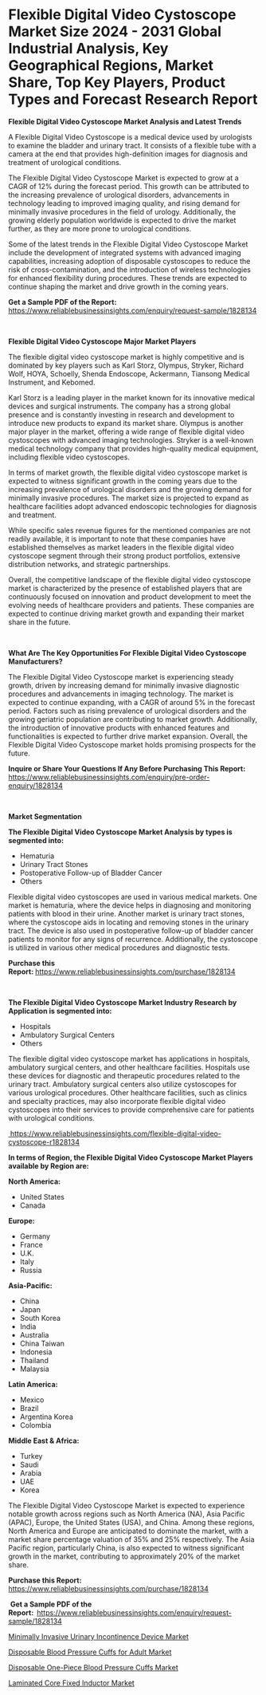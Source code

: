 <p><h1>Flexible Digital Video Cystoscope Market Size 2024 - 2031 Global Industrial Analysis, Key Geographical Regions, Market Share, Top Key Players, Product Types and Forecast Research Report</h1></p><p><strong>Flexible Digital Video Cystoscope Market Analysis and Latest Trends</strong></p>
<p><p>A Flexible Digital Video Cystoscope is a medical device used by urologists to examine the bladder and urinary tract. It consists of a flexible tube with a camera at the end that provides high-definition images for diagnosis and treatment of urological conditions.</p><p>The Flexible Digital Video Cystoscope Market is expected to grow at a CAGR of 12% during the forecast period. This growth can be attributed to the increasing prevalence of urological disorders, advancements in technology leading to improved imaging quality, and rising demand for minimally invasive procedures in the field of urology. Additionally, the growing elderly population worldwide is expected to drive the market further, as they are more prone to urological conditions.</p><p>Some of the latest trends in the Flexible Digital Video Cystoscope Market include the development of integrated systems with advanced imaging capabilities, increasing adoption of disposable cystoscopes to reduce the risk of cross-contamination, and the introduction of wireless technologies for enhanced flexibility during procedures. These trends are expected to continue shaping the market and drive growth in the coming years.</p></p>
<p><strong>Get a Sample PDF of the Report:&nbsp;</strong> <a href="https://www.reliablebusinessinsights.com/enquiry/request-sample/1828134">https://www.reliablebusinessinsights.com/enquiry/request-sample/1828134</a></p>
<p>&nbsp;</p>
<p><strong>Flexible Digital Video Cystoscope Major Market Players</strong></p>
<p><p>The flexible digital video cystoscope market is highly competitive and is dominated by key players such as Karl Storz, Olympus, Stryker, Richard Wolf, HOYA, Schoelly, Shenda Endoscope, Ackermann, Tiansong Medical Instrument, and Kebomed. </p><p>Karl Storz is a leading player in the market known for its innovative medical devices and surgical instruments. The company has a strong global presence and is constantly investing in research and development to introduce new products to expand its market share. Olympus is another major player in the market, offering a wide range of flexible digital video cystoscopes with advanced imaging technologies. Stryker is a well-known medical technology company that provides high-quality medical equipment, including flexible video cystoscopes.</p><p>In terms of market growth, the flexible digital video cystoscope market is expected to witness significant growth in the coming years due to the increasing prevalence of urological disorders and the growing demand for minimally invasive procedures. The market size is projected to expand as healthcare facilities adopt advanced endoscopic technologies for diagnosis and treatment.</p><p>While specific sales revenue figures for the mentioned companies are not readily available, it is important to note that these companies have established themselves as market leaders in the flexible digital video cystoscope segment through their strong product portfolios, extensive distribution networks, and strategic partnerships.</p><p>Overall, the competitive landscape of the flexible digital video cystoscope market is characterized by the presence of established players that are continuously focused on innovation and product development to meet the evolving needs of healthcare providers and patients. These companies are expected to continue driving market growth and expanding their market share in the future.</p></p>
<p>&nbsp;</p>
<p><strong>What Are The Key Opportunities For Flexible Digital Video Cystoscope Manufacturers?</strong></p>
<p><p>The Flexible Digital Video Cystoscope market is experiencing steady growth, driven by increasing demand for minimally invasive diagnostic procedures and advancements in imaging technology. The market is expected to continue expanding, with a CAGR of around 5% in the forecast period. Factors such as rising prevalence of urological disorders and the growing geriatric population are contributing to market growth. Additionally, the introduction of innovative products with enhanced features and functionalities is expected to further drive market expansion. Overall, the Flexible Digital Video Cystoscope market holds promising prospects for the future.</p></p>
<p><strong>Inquire or Share Your Questions If Any Before Purchasing This Report:</strong> <a href="https://www.reliablebusinessinsights.com/enquiry/pre-order-enquiry/1828134">https://www.reliablebusinessinsights.com/enquiry/pre-order-enquiry/1828134</a></p>
<p>&nbsp;</p>
<p><strong>Market Segmentation</strong></p>
<p><strong>The Flexible Digital Video Cystoscope Market Analysis by types is segmented into:</strong></p>
<p><ul><li>Hematuria</li><li>Urinary Tract Stones</li><li>Postoperative Follow-up of Bladder Cancer</li><li>Others</li></ul></p>
<p><p>Flexible digital video cystoscopes are used in various medical markets. One market is hematuria, where the device helps in diagnosing and monitoring patients with blood in their urine. Another market is urinary tract stones, where the cystoscope aids in locating and removing stones in the urinary tract. The device is also used in postoperative follow-up of bladder cancer patients to monitor for any signs of recurrence. Additionally, the cystoscope is utilized in various other medical procedures and diagnostic tests.</p></p>
<p><strong>Purchase this Report:&nbsp;</strong><a href="https://www.reliablebusinessinsights.com/purchase/1828134">https://www.reliablebusinessinsights.com/purchase/1828134</a></p>
<p>&nbsp;</p>
<p><strong>The Flexible Digital Video Cystoscope Market Industry Research by Application is segmented into:</strong></p>
<p><ul><li>Hospitals</li><li>Ambulatory Surgical Centers</li><li>Others</li></ul></p>
<p><p>The flexible digital video cystoscope market has applications in hospitals, ambulatory surgical centers, and other healthcare facilities. Hospitals use these devices for diagnostic and therapeutic procedures related to the urinary tract. Ambulatory surgical centers also utilize cystoscopes for various urological procedures. Other healthcare facilities, such as clinics and specialty practices, may also incorporate flexible digital video cystoscopes into their services to provide comprehensive care for patients with urological conditions.</p></p>
<p><a href="https://www.reliablebusinessinsights.com/flexible-digital-video-cystoscope-r1828134">&nbsp;https://www.reliablebusinessinsights.com/flexible-digital-video-cystoscope-r1828134</a></p>
<p><strong>In terms of Region, the Flexible Digital Video Cystoscope Market Players available by Region are:</strong></p>
<p>
    <p> <strong> North America: </strong>
        <ul>
            <li>United States</li>
            <li>Canada</li>
        </ul>
        </p> 
    <p> <strong> Europe: </strong>
        <ul>
            <li>Germany</li>
            <li>France</li>
            <li>U.K.</li>
            <li>Italy</li>
            <li>Russia</li>
        </ul>
        </p> 
    <p> <strong> Asia-Pacific: </strong>
        <ul>
            <li>China</li>
            <li>Japan</li>
            <li>South Korea</li>
            <li>India</li>
            <li>Australia</li>
            <li>China Taiwan</li>
            <li>Indonesia</li>
            <li>Thailand</li>
            <li>Malaysia</li>
        </ul>
        </p> 
    <p> <strong> Latin America: </strong>
        <ul>
            <li>Mexico</li>
            <li>Brazil</li>
            <li>Argentina Korea</li>
            <li>Colombia</li>
        </ul>
        </p> 
    <p> <strong> Middle East & Africa: </strong>
        <ul>
            <li>Turkey</li>
            <li>Saudi</li>
            <li>Arabia</li>
            <li>UAE</li>
            <li>Korea</li>
        </ul>
    </p>
    </p>
<p><p>The Flexible Digital Video Cystoscope Market is expected to experience notable growth across regions such as North America (NA), Asia Pacific (APAC), Europe, the United States (USA), and China. Among these regions, North America and Europe are anticipated to dominate the market, with a market share percentage valuation of 35% and 25% respectively. The Asia Pacific region, particularly China, is also expected to witness significant growth in the market, contributing to approximately 20% of the market share.</p></p>
<p><strong>Purchase this Report: </strong><a href="https://www.reliablebusinessinsights.com/purchase/1828134">https://www.reliablebusinessinsights.com/purchase/1828134</a></p>
<p>&nbsp;<strong>Get a Sample PDF of the Report:&nbsp;&nbsp;</strong><a href="https://www.reliablebusinessinsights.com/enquiry/request-sample/1828134">https://www.reliablebusinessinsights.com/enquiry/request-sample/1828134</a></p>
<p><strong></strong></p>
<p><p><a href="https://github.com/YashRP12/Market-Research-Report-List-5/blob/main/minimally-invasive-urinary-incontinence-device-market.md">Minimally Invasive Urinary Incontinence Device Market</a></p><p><a href="https://github.com/Angelnienowdseej3e45z3p8c/Market-Research-Report-List-3/blob/main/disposable-blood-pressure-cuffs-for-adult-market.md">Disposable Blood Pressure Cuffs for Adult Market</a></p><p><a href="https://github.com/brentleyjimmiealvaradoz4l1rea/Market-Research-Report-List-3/blob/main/disposable-one-piece-blood-pressure-cuffs-market.md">Disposable One-Piece Blood Pressure Cuffs Market</a></p><p><a href="https://medium.com/@priscillaalexist47/laminated-core-fixed-inductor-market-a-global-and-regional-analysis-focus-on-end-user-product-40ecce8ddcd3">Laminated Core Fixed Inductor Market</a></p></p>